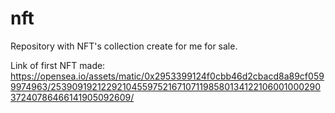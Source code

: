 # nft
Repository with NFT's collection create for me for sale.

Link of first NFT made:
https://opensea.io/assets/matic/0x2953399124f0cbb46d2cbacd8a89cf0599974963/25390919212292104559752167107119858013412210600100029037240786466141905092609/
